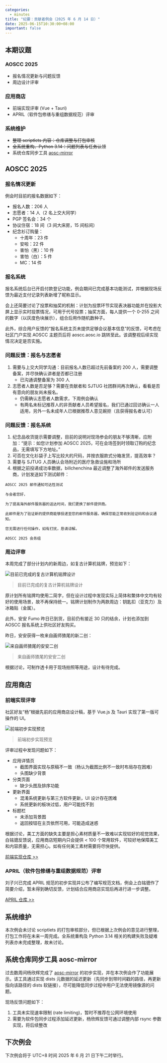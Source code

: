 ```yaml
---
categories:
  - minutes
title: "纪要：贡献者例会（2025 年 6 月 14 日）"
date: 2025-06-15T10:30:00+08:00
important: false
---
```


本期议题
---

### AOSCC 2025

- 报名情况更新与问题反馈
- 周边设计评审

### 应用商店

- 前端实现评审 (Vue + Tauri)
- APRIL（软件包修缮与重组数据规范）评审

### 系统维护

- ~~整理 scriptlets 内容：仓库调整与打包审核~~
- ~~全系统重构、Python 3.14：问题列表与任务认领~~
- 系统仓库同步工具 [aosc-mirror](https://github.com/Cyanoxygen/aosc-mirror)

AOSCC 2025
---

### 报名情况更新

例会时目前的报名数据如下：

- 报名人数：206 人
- 志愿者：14 人（2 名上交大同学）
- PGP 签名会：34 个
- 协议住宿：18 间（3 间大床房，15 间标间）
- 纪念衫订购量：
    - 十周年：23 件
    - 安啦：22 件
    - 害怕（黑）：10 件
    - 害怕（白）：5 件
    - MC：14 件

### 报名系统

报名系统后台已开启付款登记功能，例会期间已完成基本功能测试，并根据现场反馈为最近支付记录列表新增了昵称显示。

会上还简要讨论了投票和抽奖的机制：计划为投票环节实现表决器功能并在投影大屏上显示实时投票情况，可用于代号投票；抽奖方面，每人提供一个 0-255 之间的数字（以灰度色块展示），组合后用作随机数种子。

此外，综合用户反馈的“报名系统主页未提供足够会议基本信息”的反馈，可考虑在社区门户实现 AOSCC 主题页后将 aoscc.aosc.io 跳转至此。该调整视后续实现情况决定是否实施。

### 问题反馈：报名与志愿者

1. 需要与上交大同学沟通：目前报名人数已超过先前备案的 200 人，需要调整备案，并尽快确认讲者是否都已注册
    - 已沟通调整备案为 300 人
2. 志愿者人数是否足够？需要在贡献者和 SJTUG 社团群间再次确认，看看是否有意向的朋友尚未报名。
    - 仍需确认志愿者人数需求，下周例会确认
    - 有两名未标记推荐人的非贡献者人员希望报名，我们已通过回访确认一人适用，另外一名未成年人已根据推荐人意见婉拒（且获得报名者认可）

### 问题反馈：报名系统

1. 纪念品收货提示需要调整，目前的说明对现场参会的朋友不够清晰，应附加：“提示：如您计划参加 AOSCC 2025，可在会场签到时领取订购的纪念品，无需填写下方地址。”
2. 可否在文化衫袋子上写比较大的尺码，并按衣服款式分箱发货，提高效率？
3. 需要与 SJTUG 人员确认会场附近的医疗急救设施和场所
4. 根据之前投递成功率数据，billchenchina 最近调整了海外邮件的发送服务商，计划发送如下测试邮件：

```
AOSCC 2025 邮件通知可达性测试

与会者您好，

为了提高海外邮件服务器的送达时间，我们更换了邮件提供商。

此邮件是为了验证新的提供商能够投递至您的邮件服务器，确保您能正常收到验证码和会议通知。

您无需进行任何操作，如有打扰，恳请谅解。

AOSCC 2025 会务组
```

### 周边评审

本周完成了部分计划内的新周边，如复古计算机铭牌，预览如下：

![目前已完成的复古计算机铭牌设计](/assets/news/minutes-20250614-badges.webp)
> 目前已完成的复古计算机铭牌设计

原计划所有铭牌均使用二简字，但在设计过程中发现实际上简体和繁体中文均有较好的使用场景，故不再保持统一。铭牌计划制作为两款周边：钥匙扣（亚克力）及冰箱贴（金属）。

此外，安安 Fumo 昨日已到货，目前仍有接近 30 只的结余，计划也添加到 AOSCC 报名系统上供社区好友购买。

昨日，安安获得一枚来自画师猹尾的新二创：

![来自画师猹尾的安安二创](/assets/news/minutes-20250614-anan-chawei.webp)
> 来自画师猹尾的安安二创

根据讨论，可制作透卡用于现场拍照等用途，设计有待完成。

应用商店
---

### 前端实现评审

社区好友“杨”根据先前的应用商店设计稿，基于 Vue.js 及 Tauri 实现了第一版可操作的 UI。

![前端初步实现预览](/assets/news/minutes-20250614-shop-demo.webp)
> 前端初步实现预览

评审过程中发现问题如下：

- 应用详情页
    - 截图界面实现与原稿不一致（杨认为截图比例不一致时布局存在困难）
    - 头图缺少背景
- 分类页面
    - 缺少头图及排序功能
- 更新界面
    - 混淆系统更新与第三方软件更新，UI 设计存在困难
    - 系统更新的板块过低，用户可能找不到
- 标题栏
    - 未添加背景图
    - 返回按钮在主页依然可用，可能造成迷惑

根据讨论，美工方面的缺失主要是担心素材质量不一致难以实现较好的视觉效果，白铭骢反馈说，应用商店短期内只会提供 < 100 个常用软件，可较好地保障美工和内容质量，无需担心。如有任何美工素材需要将尽快提供。

[前端实现仓库 >>](https://github.com/yangzongkainj/shop_demo2)

### APRIL（软件包修缮与重组数据规范）评审

刘子兴已完成 APRIL 规范的初步实现并公布了编写规范文档，例会上白铭骢作了简要介绍，暂未得到确切反馈，计划结合应用商店实现后再进行进一步调整。

[APRIL 仓库 >>](https://github.com/AOSC-Dev/april)

系统维护
---

本次例会未讨论 scriptlets 的打包审核部分，但已根据上次例会的意见进行整理，打包工作将在未来一周完成。全系统重构及 Python 3.14 相关的构建失败及疑难列表亦未完成整理，故未讨论。

系统仓库同步工具 aosc-mirror
---

过去数周间杨欣辉完成了 [aosc-mirror](https://github.com/Cyanoxygen/aosc-mirror) 的初步实现，并在本次例会作了功能展示。该工具通过实现 dists 元数据的延迟更新（先同步到带时间戳的路径，再更新指向该路径的 dists 软链接），尽可能降低同步过程中用户无法使用镜像源的问题。

现场反馈问题如下：

1. 工具未实现速率限制 (rate limiting)，暂时不推荐在公网环境使用
2. 需要为软件包同步过程添加延迟更新，杨欣辉反馈可通过调整内部 rsync 参数实现，将后续整改

下次例会
---

下次例会将于 UTC+8 时间 2025 年 6 月 21 日下午二时举行。
